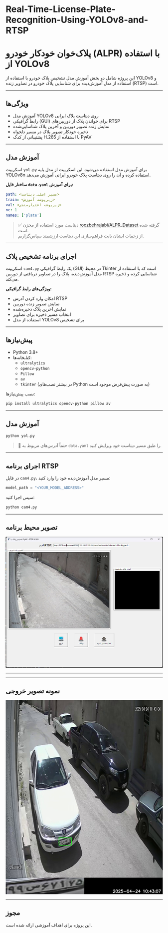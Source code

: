 # Real-Time-License-Plate-Recognition-Using-YOLOv8-and-RTSP


# پلاک‌خوان خودکار خودرو (ALPR) با استفاده از YOLOv8

این پروژه شامل دو بخش آموزش مدل تشخیص پلاک خودرو با استفاده از YOLOv8 و استفاده از مدل آموزش‌دیده برای شناسایی پلاک خودرو در تصاویر زنده (RTSP) است.

---

## ویژگی‌ها

- آموزش مدل YOLOv8 روی دیتاست پلاک ایرانی
- رابط گرافیکی (GUI) برای خواندن پلاک از دوربین‌های RTSP
- نمایش زنده تصویر دوربین و آخرین پلاک شناسایی‌شده
- ذخیره خودکار تصویر پلاک در مسیر دلخواه
- پشتیبانی از کدک H.265 با استفاده از PyAV

---

## آموزش مدل

اسکریپت `yol.py` برای آموزش مدل استفاده می‌شود. این اسکریپت از مدل پایه YOLOv8n استفاده کرده و آن را روی دیتاست پلاک خودرو ایرانی آموزش می‌دهد.

**ساختار فایل `data.yaml` برای آموزش:**

```yaml
path: <مسیر اصلی دیتاست>
train: <زیرپوشه آموزش>
val: <زیرپوشه اعتبارسنجی>
nc: 1
names: ['plate']
```

> ✅ دیتاست مورد استفاده از مخزن [roozbehrajabi/ALPR_Dataset](https://github.com/roozbehrajabi/ALPR_Dataset) گرفته شده است.  
> از زحمات ایشان بابت فراهم‌سازی این دیتاست ارزشمند سپاس‌گزاریم.

---

## اجرای برنامه تشخیص پلاک

اسکریپت `cam4.py` یک رابط گرافیکی (GUI) در محیط Tkinter است که با استفاده از مدل آموزش‌دیده، پلاک را در تصاویر دریافتی از دوربین RTSP شناسایی کرده و ذخیره می‌کند.

**ویژگی‌های رابط گرافیکی:**

- امکان وارد کردن آدرس RTSP
- نمایش تصویر زنده دوربین
- نمایش آخرین پلاک ذخیره‌شده
- انتخاب مسیر ذخیره برای تصاویر
- استفاده از مدل YOLOv8 برای تشخیص

---

## پیش‌نیازها

- Python 3.8+
- کتابخانه‌ها:
  - `ultralytics`
  - `opencv-python`
  - `Pillow`
  - `av`
  - `tkinter` (در بیشتر نصب‌های Python به صورت پیش‌فرض موجود است)

نصب پیش‌نیازها:

```bash
pip install ultralytics opencv-python pillow av
```

---

## آموزش مدل

```bash
python yol.py
```

> 🔧 حتماً آدرس‌های مربوط به `data.yaml` را طبق مسیر دیتاست خود ویرایش کنید.

---

## اجرای برنامه RTSP

در فایل `cam4.py`، مسیر مدل آموزش‌دیده خود را وارد کنید:

```python
model_path = "<YOUR_MODEL_ADDRESS>"
```

سپس اجرا کنید:

```bash
python cam4.py
```
---
## تصویر محیط برنامه 
<div align="center">
  <img src="https://github.com/Mohammadhosseinmoeinzadeh/Real-Time-License-Plate-Recognition-Using-YOLOv8-and-RTSP/blob/main/app.png" width="600"/>
</div>

---
---

## نمونه تصویر خروجی

<div align="center">
  <img src="https://github.com/Mohammadhosseinmoeinzadeh/Real-Time-License-Plate-Recognition-Using-YOLOv8-and-RTSP/blob/main/plate_1745478787.jpg" width="600"/>
</div>

---

## مجوز

این پروژه برای اهداف آموزشی ارائه شده است.
